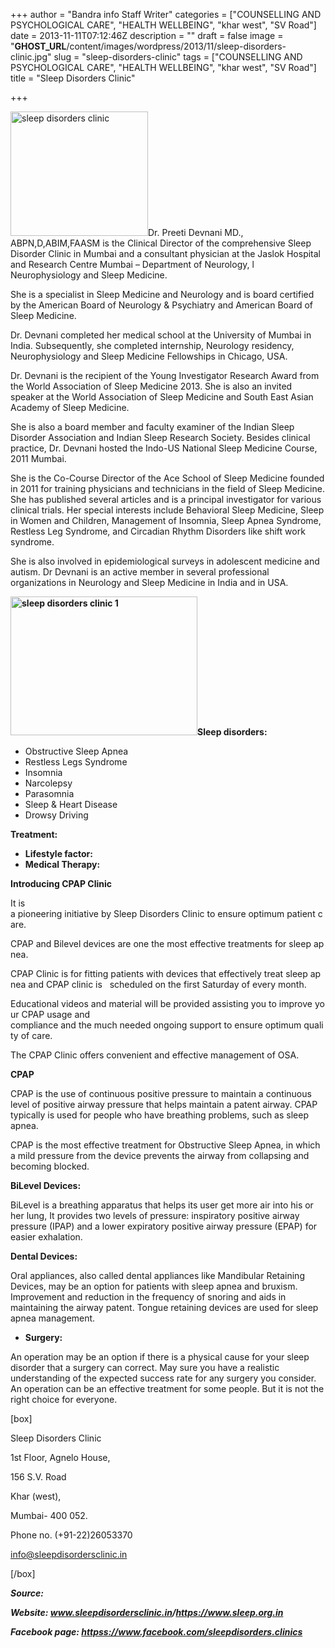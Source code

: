 +++
author = "Bandra info Staff Writer"
categories = ["COUNSELLING AND PSYCHOLOGICAL CARE", "HEALTH WELLBEING", "khar west", "SV Road"]
date = 2013-11-11T07:12:46Z
description = ""
draft = false
image = "__GHOST_URL__/content/images/wordpress/2013/11/sleep-disorders-clinic.jpg"
slug = "sleep-disorders-clinic"
tags = ["COUNSELLING AND PSYCHOLOGICAL CARE", "HEALTH WELLBEING", "khar west", "SV Road"]
title = "Sleep Disorders Clinic"

+++


<p><a href="https://i1.wp.com/bandra.info/wp-content/uploads/2013/11/sleep-disorders-clinic.jpg?ssl=1"><img loading="lazy" class="size-full wp-image-4680 alignright" alt="sleep disorders clinic" src="https://i1.wp.com/bandra.info/wp-content/uploads/2013/11/sleep-disorders-clinic.jpg?resize=220%2C199&#038;ssl=1" width="220" height="199" data-recalc-dims="1" /></a>Dr. Preeti Devnani MD., ABPN,D,ABIM,FAASM is the Clinical Director of the comprehensive Sleep Disorder Clinic in Mumbai and a consultant physician at the Jaslok Hospital and Research Centre Mumbai &#8211; Department of Neurology, l Neurophysiology and Sleep Medicine.</p>
<p>She is a specialist in Sleep Medicine and Neurology and is board certified by the American Board of Neurology &amp; Psychiatry and American Board of Sleep Medicine.</p>
<p>Dr. Devnani completed her medical school at the University of Mumbai in India. Subsequently, she completed internship, Neurology residency, Neurophysiology and Sleep Medicine Fellowships in Chicago, USA.</p>
<p>Dr. Devnani is the recipient of the Young Investigator Research Award from the World Association of Sleep Medicine 2013. She is also an invited speaker at the World Association of Sleep Medicine and South East Asian Academy of Sleep Medicine.</p>
<p>She is also a board member and faculty examiner of the Indian Sleep Disorder Association and Indian Sleep Research Society. Besides clinical practice, Dr. Devnani hosted the Indo-US National Sleep Medicine Course, 2011 Mumbai.</p>
<p>She is the Co-Course Director of the Ace School of Sleep Medicine founded in 2011 for training physicians and technicians in the field of Sleep Medicine. She has published several articles and is a principal investigator for various clinical trials. Her special interests include Behavioral Sleep Medicine, Sleep in Women and Children, Management of Insomnia, Sleep Apnea Syndrome, Restless Leg Syndrome, and Circadian Rhythm Disorders like shift work syndrome.</p>
<p>She is also involved in epidemiological surveys in adolescent medicine and autism. Dr Devnani is an active member in several professional organizations in Neurology and Sleep Medicine in India and in USA.</p>
<p><b><a href="https://i2.wp.com/bandra.info/wp-content/uploads/2013/11/sleep-disorders-clinic-1.jpg?ssl=1"><img loading="lazy" class="size-full wp-image-4679 alignright" alt="sleep disorders clinic 1" src="https://i2.wp.com/bandra.info/wp-content/uploads/2013/11/sleep-disorders-clinic-1.jpg?resize=299%2C222&#038;ssl=1" width="299" height="222" data-recalc-dims="1" /></a>Sleep disorders:</b></p>
<ul>
<li>Obstructive Sleep Apnea</li>
<li>Restless Legs Syndrome</li>
<li>Insomnia</li>
<li>Narcolepsy</li>
<li>Parasomnia</li>
<li>Sleep &amp; Heart Disease</li>
<li>Drowsy Driving</li>
</ul>
<p><b>Treatment:</b></p>
<ul>
<li><b>Lifestyle factor:</b></li>
<li><b>Medical Therapy:</b></li>
</ul>
<p><b>Introducing CPAP Clinic</b></p>
<p>It is a pioneering initiative by Sleep Disorders Clinic to ensure optimum patient care.</p>
<p>CPAP and Bilevel devices are one the most effective treatments for sleep apnea.</p>
<p>CPAP Clinic is for fitting patients with devices that effectively treat sleep apnea and CPAP clinic is   scheduled on the first Saturday of every month.</p>
<p>Educational videos and material will be provided assisting you to improve your CPAP usage and  compliance and the much needed ongoing support to ensure optimum quality of care.</p>
<p>The CPAP Clinic offers convenient and effective management of OSA.</p>
<p><b>CPAP</b></p>
<p>CPAP is the use of continuous positive pressure to maintain a continuous level of positive airway pressure that helps maintain a patent airway. CPAP typically is used for people who have breathing problems, such as sleep apnea.</p>
<p>CPAP is the most effective treatment for Obstructive Sleep Apnea, in which a mild pressure from the device prevents the airway from collapsing and becoming blocked.</p>
<p><b>BiLevel Devices:</b></p>
<p>BiLevel is a breathing apparatus that helps its user get more air into his or her lung, It provides two levels of pressure: inspiratory positive airway pressure (IPAP) and a lower expiratory positive airway pressure (EPAP) for easier exhalation.</p>
<p><b>Dental Devices:</b></p>
<p>Oral appliances, also called dental appliances like Mandibular Retaining Devices, may be an option for patients with sleep apnea and bruxism. Improvement and reduction in the frequency of snoring and aids in maintaining the airway patent. Tongue retaining devices are used for sleep apnea management.</p>
<ul>
<li><b>Surgery:</b></li>
</ul>
<p>An operation may be an option if there is a physical cause for your sleep disorder that a surgery can correct. May sure you have a realistic understanding of the expected success rate for any surgery you consider. An operation can be an effective treatment for some people. But it is not the right choice for everyone.</p>
<p>[box]</p>
<p>Sleep Disorders Clinic</p>
<p>1st Floor, Agnelo House,</p>
<p>156 S.V. Road</p>
<p>Khar (west),</p>
<p>Mumbai- 400 052.</p>
<p>Phone no. (+91-22)26053370</p>
<p><a href="mailto:info@sleepdisordersclinic.in">info@sleepdisordersclinic.in</a></p>
<p>[/box]</p>
<p><strong><em>Source:</em></strong></p>
<p><strong><em>Website: <a href="https://www.sleepdisordersclinic.in">www.sleepdisordersclinic.in</a>/<a href="https://www.sleep.org.in">https://www.sleep.org.in</a></em></strong></p>
<p><strong><em>Facebook page: <a href="httpss://www.facebook.com/sleepdisorders.clinics">httpss://www.facebook.com/sleepdisorders.clinics</a></em></strong></p>




